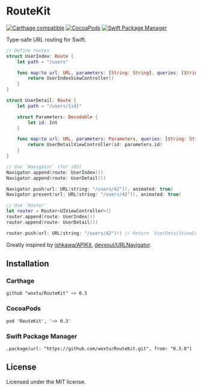 # RouteKit

[![Carthage compatible](https://img.shields.io/badge/Carthage-compatible-4BC51D.svg?style=flat-square)](https://github.com/Carthage/Carthage)
[![CocoaPods](https://img.shields.io/cocoapods/v/RouteKit.svg?style=flat-square)](https://cocoapods.org/pods/RouteKit)
[![Swift Package Manager](https://img.shields.io/badge/Swift%20Package%20Manager-compatible-brightgreen.svg?style=flat-square)](https://github.com/apple/swift-package-manager)

Type-safe URL routing for Swift.

```swift
// Define routes
struct UserIndex: Route {
    let path = "/users"

    func map(to url: URL, parameters: [String: String], queries: [String: String]) -> UIViewController {
        return UserIndexViewController()
    }
}

struct UserDetail: Route {
    let path = "/users/{id}"

    struct Parameters: Decodable {
        let id: Int
    }

    func map(to url: URL, parameters: Parameters, queries: [String: String]) -> UIViewController {
        return UserDetailViewController(id: parameters.id)
    }
}

// Use `Navigator` (for iOS)
Navigator.append(route: UserIndex())
Navigator.append(route: UserDetail())

Navigator.push(url: URL(string: "/users/42")!, animated: true)
Navigator.present(url: URL(string: "/users/42")!, animated: true)

// Use `Router`
let router = Router<UIViewController>()
router.append(route: UserIndex())
router.append(route: UserDetail())

router.push(url: URL(string: "/users/42")!) // Return `UserDetailViewController`
```

Greatly inspired by [ishkawa/APIKit](https://github.com/ishkawa/APIKit), [devxoul/URLNavigator](https://github.com/devxoul/URLNavigator).

## Installation

### Carthage

```
github "woxtu/RouteKit" ~> 0.3
```

### CocoaPods

```
pod 'RouteKit', '~> 0.3'
```

### Swift Package Manager

```
.package(url: "https://github.com/woxtu/RouteKit.git", from: "0.3.0")
```

## License

Licensed under the MIT license.
